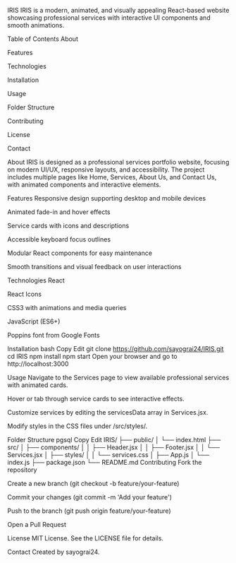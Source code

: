 IRIS
IRIS is a modern, animated, and visually appealing React-based website showcasing professional services with interactive UI components and smooth animations.

Table of Contents
About

Features

Technologies

Installation

Usage

Folder Structure

Contributing

License

Contact

About
IRIS is designed as a professional services portfolio website, focusing on modern UI/UX, responsive layouts, and accessibility. The project includes multiple pages like Home, Services, About Us, and Contact Us, with animated components and interactive elements.

Features
Responsive design supporting desktop and mobile devices

Animated fade-in and hover effects

Service cards with icons and descriptions

Accessible keyboard focus outlines

Modular React components for easy maintenance

Smooth transitions and visual feedback on user interactions

Technologies
React

React Icons

CSS3 with animations and media queries

JavaScript (ES6+)

Poppins font from Google Fonts

Installation
bash
Copy
Edit
git clone https://github.com/sayograi24/IRIS.git
cd IRIS
npm install
npm start
Open your browser and go to http://localhost:3000

Usage
Navigate to the Services page to view available professional services with animated cards.

Hover or tab through service cards to see interactive effects.

Customize services by editing the servicesData array in Services.jsx.

Modify styles in the CSS files under /src/styles/.

Folder Structure
pgsql
Copy
Edit
IRIS/
├── public/
│   └── index.html
├── src/
│   ├── components/
│   │   ├── Header.jsx
│   │   ├── Footer.jsx
│   │   └── Services.jsx
│   ├── styles/
│   │   └── services.css
│   ├── App.js
│   └── index.js
├── package.json
└── README.md
Contributing
Fork the repository

Create a new branch (git checkout -b feature/your-feature)

Commit your changes (git commit -m 'Add your feature')

Push to the branch (git push origin feature/your-feature)

Open a Pull Request

License
MIT License. See the LICENSE file for details.

Contact
Created by sayograi24.